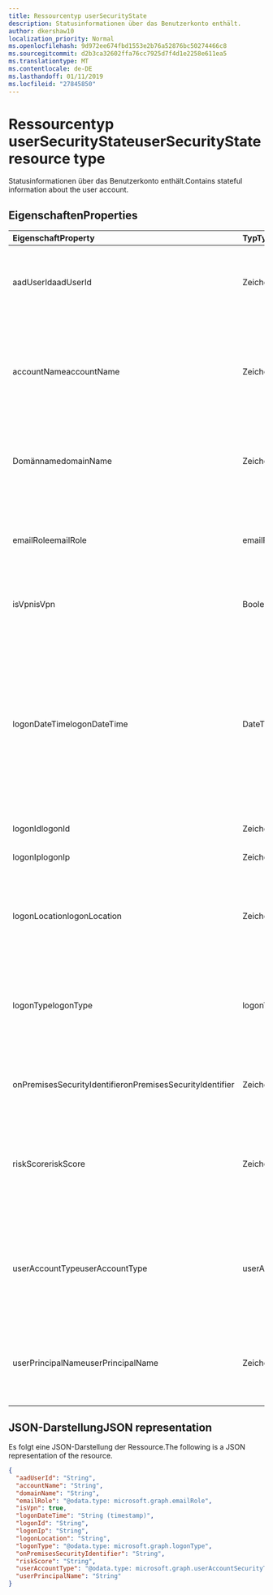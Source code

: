 ```yaml
---
title: Ressourcentyp userSecurityState
description: Statusinformationen über das Benutzerkonto enthält.
author: dkershaw10
localization_priority: Normal
ms.openlocfilehash: 9d972ee674fbd1553e2b76a52876bc50274466c8
ms.sourcegitcommit: d2b3ca32602ffa76cc7925d7f4d1e2258e611ea5
ms.translationtype: MT
ms.contentlocale: de-DE
ms.lasthandoff: 01/11/2019
ms.locfileid: "27845850"
---
```

# <a name="usersecuritystate-resource-type"></a><span data-ttu-id="793e0-103">Ressourcentyp userSecurityState</span><span class="sxs-lookup"><span data-stu-id="793e0-103">userSecurityState resource type</span></span>

<span data-ttu-id="793e0-104">Statusinformationen über das Benutzerkonto enthält.</span><span class="sxs-lookup"><span data-stu-id="793e0-104">Contains stateful information about the user account.</span></span>

## <a name="properties"></a><span data-ttu-id="793e0-105">Eigenschaften</span><span class="sxs-lookup"><span data-stu-id="793e0-105">Properties</span></span>

| <span data-ttu-id="793e0-106">Eigenschaft</span><span class="sxs-lookup"><span data-stu-id="793e0-106">Property</span></span>   | <span data-ttu-id="793e0-107">Typ</span><span class="sxs-lookup"><span data-stu-id="793e0-107">Type</span></span> |<span data-ttu-id="793e0-108">Beschreibung</span><span class="sxs-lookup"><span data-stu-id="793e0-108">Description</span></span>|
|:---------------|:--------|:----------|
|<span data-ttu-id="793e0-109">aadUserId</span><span class="sxs-lookup"><span data-stu-id="793e0-109">aadUserId</span></span>|<span data-ttu-id="793e0-110">Zeichenfolge</span><span class="sxs-lookup"><span data-stu-id="793e0-110">String</span></span>|<span data-ttu-id="793e0-111">AAD Benutzer Objekt-ID (GUID) - die physische/multi-account Benutzerentität darstellt.</span><span class="sxs-lookup"><span data-stu-id="793e0-111">AAD User object identifier (GUID) - represents the physical/multi-account user entity.</span></span>|
|<span data-ttu-id="793e0-112">accountName</span><span class="sxs-lookup"><span data-stu-id="793e0-112">accountName</span></span>|<span data-ttu-id="793e0-113">Zeichenfolge</span><span class="sxs-lookup"><span data-stu-id="793e0-113">String</span></span>|<span data-ttu-id="793e0-114">Kontoname des Benutzerkontos (ohne Active Directory-Domäne oder DNS-Domäne) - (auch als bezeichnet `mailNickName`).</span><span class="sxs-lookup"><span data-stu-id="793e0-114">Account name of user account (without Active Directory domain or DNS domain) - (also called `mailNickName`).</span></span>|
|<span data-ttu-id="793e0-115">Domänname</span><span class="sxs-lookup"><span data-stu-id="793e0-115">domainName</span></span>|<span data-ttu-id="793e0-116">Zeichenfolge</span><span class="sxs-lookup"><span data-stu-id="793e0-116">String</span></span>|<span data-ttu-id="793e0-117">NetBIOS/Active Directory-Domäne des Benutzerkontos (d. h., im Format Domäne\Konto).</span><span class="sxs-lookup"><span data-stu-id="793e0-117">NetBIOS/Active Directory domain of user account (that is, domain\account format).</span></span>|
|<span data-ttu-id="793e0-118">emailRole</span><span class="sxs-lookup"><span data-stu-id="793e0-118">emailRole</span></span>|<span data-ttu-id="793e0-119">emailRole</span><span class="sxs-lookup"><span data-stu-id="793e0-119">emailRole</span></span>|<span data-ttu-id="793e0-120">Für e-Mail-bezogene Alerts - des Benutzerkontos e-Mail 'Role'.</span><span class="sxs-lookup"><span data-stu-id="793e0-120">For email-related alerts - user account's email 'role'.</span></span> <span data-ttu-id="793e0-121">Mögliche Werte sind: `unknown`, `sender` und `recipient`.</span><span class="sxs-lookup"><span data-stu-id="793e0-121">Possible values are: `unknown`, `sender`, `recipient`.</span></span>|
|<span data-ttu-id="793e0-122">isVpn</span><span class="sxs-lookup"><span data-stu-id="793e0-122">isVpn</span></span>|<span data-ttu-id="793e0-123">Boolescher Wert</span><span class="sxs-lookup"><span data-stu-id="793e0-123">Boolean</span></span>|<span data-ttu-id="793e0-124">Gibt an, ob der Benutzer über ein VPN angemeldet.</span><span class="sxs-lookup"><span data-stu-id="793e0-124">Indicates whether the user logged on through a VPN.</span></span>|
|<span data-ttu-id="793e0-125">logonDateTime</span><span class="sxs-lookup"><span data-stu-id="793e0-125">logonDateTime</span></span>|<span data-ttu-id="793e0-126">DateTimeOffset</span><span class="sxs-lookup"><span data-stu-id="793e0-126">DateTimeOffset</span></span>|<span data-ttu-id="793e0-127">Zeitpunkt der Anmeldung bei der aufgetreten ist.</span><span class="sxs-lookup"><span data-stu-id="793e0-127">Time at which the sign-in occurred.</span></span> <span data-ttu-id="793e0-128">Der Timestamp-Typ stellt die Datums- und Uhrzeitinformationen mithilfe des ISO 8601-Formats dar und wird immer in UTC-Zeit angegeben.</span><span class="sxs-lookup"><span data-stu-id="793e0-128">The Timestamp type represents date and time information using ISO 8601 format and is always in UTC time.</span></span> <span data-ttu-id="793e0-129">Mitternacht UTC-Zeit am 1. Januar 2014 würde z. B. wie folgt aussehen: `'2014-01-01T00:00:00Z'`.</span><span class="sxs-lookup"><span data-stu-id="793e0-129">For example, midnight UTC on Jan 1, 2014 would look like this: `'2014-01-01T00:00:00Z'`.</span></span>|
|<span data-ttu-id="793e0-130">logonId</span><span class="sxs-lookup"><span data-stu-id="793e0-130">logonId</span></span>|<span data-ttu-id="793e0-131">Zeichenfolge</span><span class="sxs-lookup"><span data-stu-id="793e0-131">String</span></span>|<span data-ttu-id="793e0-132">Benutzer-ID</span><span class="sxs-lookup"><span data-stu-id="793e0-132">User sign-in ID.</span></span>|
|<span data-ttu-id="793e0-133">logonIp</span><span class="sxs-lookup"><span data-stu-id="793e0-133">logonIp</span></span>|<span data-ttu-id="793e0-134">Zeichenfolge</span><span class="sxs-lookup"><span data-stu-id="793e0-134">String</span></span>|<span data-ttu-id="793e0-135">IP-Adresse, die von die Anforderung-Anmeldung stammt.</span><span class="sxs-lookup"><span data-stu-id="793e0-135">IP Address the sign-in request originated from.</span></span>|
|<span data-ttu-id="793e0-136">logonLocation</span><span class="sxs-lookup"><span data-stu-id="793e0-136">logonLocation</span></span>|<span data-ttu-id="793e0-137">Zeichenfolge</span><span class="sxs-lookup"><span data-stu-id="793e0-137">String</span></span>|<span data-ttu-id="793e0-138">Speicherort (nach Zuordnung von IP-Adresse) ein Benutzer anmelden Ereignis von diesem Benutzer zugeordnet.</span><span class="sxs-lookup"><span data-stu-id="793e0-138">Location (by IP address mapping) associated with a user sign-in event by this user.</span></span>|
|<span data-ttu-id="793e0-139">logonType</span><span class="sxs-lookup"><span data-stu-id="793e0-139">logonType</span></span>|<span data-ttu-id="793e0-140">logonType</span><span class="sxs-lookup"><span data-stu-id="793e0-140">logonType</span></span>|<span data-ttu-id="793e0-141">-Methode des Benutzers anmelden.</span><span class="sxs-lookup"><span data-stu-id="793e0-141">Method of user sign in.</span></span> <span data-ttu-id="793e0-142">Mögliche Werte sind: `unknown`, `interactive`, `remoteInteractive`, `network`, `batch` und `service`.</span><span class="sxs-lookup"><span data-stu-id="793e0-142">Possible values are: `unknown`, `interactive`, `remoteInteractive`, `network`, `batch`, `service`.</span></span>|
|<span data-ttu-id="793e0-143">onPremisesSecurityIdentifier</span><span class="sxs-lookup"><span data-stu-id="793e0-143">onPremisesSecurityIdentifier</span></span>|<span data-ttu-id="793e0-144">Zeichenfolge</span><span class="sxs-lookup"><span data-stu-id="793e0-144">String</span></span>|<span data-ttu-id="793e0-145">Active Directory (lokal) Sicherheits-ID (SID) des Benutzers.</span><span class="sxs-lookup"><span data-stu-id="793e0-145">Active Directory (on-premises) Security Identifier (SID) of the user.</span></span>|
|<span data-ttu-id="793e0-146">riskScore</span><span class="sxs-lookup"><span data-stu-id="793e0-146">riskScore</span></span>|<span data-ttu-id="793e0-147">Zeichenfolge</span><span class="sxs-lookup"><span data-stu-id="793e0-147">String</span></span>|<span data-ttu-id="793e0-148">Provider-generiert/berechnet Risiko Bewertung des Benutzerkontos.</span><span class="sxs-lookup"><span data-stu-id="793e0-148">Provider-generated/calculated risk score of the user account.</span></span> <span data-ttu-id="793e0-149">Empfohlene Wertebereich von 0 bis 1, die den Prozentsatz entspricht.</span><span class="sxs-lookup"><span data-stu-id="793e0-149">Recommended value range of 0-1, which equates to a percentage.</span></span>|
|<span data-ttu-id="793e0-150">userAccountType</span><span class="sxs-lookup"><span data-stu-id="793e0-150">userAccountType</span></span>|<span data-ttu-id="793e0-151">userAccountSecurityType</span><span class="sxs-lookup"><span data-stu-id="793e0-151">userAccountSecurityType</span></span>|<span data-ttu-id="793e0-152">Typ des Benutzerkontos (Gruppenmitgliedschaft) pro Windows-Definition.</span><span class="sxs-lookup"><span data-stu-id="793e0-152">User account type (group membership), per Windows definition.</span></span> <span data-ttu-id="793e0-153">Mögliche Werte: sind `unknown`, `standard`, `power` und `administrator`.</span><span class="sxs-lookup"><span data-stu-id="793e0-153">Possible values are: `unknown`, `standard`, `power`, `administrator`.</span></span>|
|<span data-ttu-id="793e0-154">userPrincipalName</span><span class="sxs-lookup"><span data-stu-id="793e0-154">userPrincipalName</span></span>|<span data-ttu-id="793e0-155">Zeichenfolge</span><span class="sxs-lookup"><span data-stu-id="793e0-155">String</span></span>|<span data-ttu-id="793e0-156">Benutzer-Anmeldename - Internetformat: (Benutzerkontonamen) @(Konto DNS-Domänennamen).</span><span class="sxs-lookup"><span data-stu-id="793e0-156">User sign-in name - internet format: (user account name)@(user account DNS domain name).</span></span>|

## <a name="json-representation"></a><span data-ttu-id="793e0-157">JSON-Darstellung</span><span class="sxs-lookup"><span data-stu-id="793e0-157">JSON representation</span></span>

<span data-ttu-id="793e0-158">Es folgt eine JSON-Darstellung der Ressource.</span><span class="sxs-lookup"><span data-stu-id="793e0-158">The following is a JSON representation of the resource.</span></span>

<!-- {
  "blockType": "resource",
  "optionalProperties": [

  ],
  "@odata.type": "microsoft.graph.userSecurityState"
}-->

```json
{
  "aadUserId": "String",
  "accountName": "String",
  "domainName": "String",
  "emailRole": "@odata.type: microsoft.graph.emailRole",
  "isVpn": true,
  "logonDateTime": "String (timestamp)",
  "logonId": "String",
  "logonIp": "String",
  "logonLocation": "String",
  "logonType": "@odata.type: microsoft.graph.logonType",
  "onPremisesSecurityIdentifier": "String",
  "riskScore": "String",
  "userAccountType": "@odata.type: microsoft.graph.userAccountSecurityType",
  "userPrincipalName": "String"
}

```

<!-- uuid: 8fcb5dbc-d5aa-4681-8e31-b001d5168d79
2015-10-25 14:57:30 UTC -->
<!-- {
  "type": "#page.annotation",
  "description": "userSecurityState resource",
  "keywords": "",
  "section": "documentation",
  "tocPath": ""
}-->
